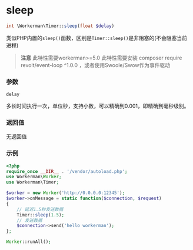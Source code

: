 # sleep
```php
int \Workerman\Timer::sleep(float $delay)
```
类似PHP内置的`sleep()`函数，区别是`Timer::sleep()`是非阻塞的(不会阻塞当前进程)

> **注意**
> 此特性需要workerman>=5.0
> 此特性需要安装 composer require revolt/event-loop ^1.0.0 ，或者使用Swoole/Swow作为事件驱动


### 参数
 ``` delay ```

多长时间执行一次，单位秒，支持小数，可以精确到0.001，即精确到毫秒级别。

### 返回值
无返回值

### 示例

```php
<?php
require_once __DIR__ . '/vendor/autoload.php';
use Workerman\Worker;
use Workerman\Timer;

$worker = new Worker('http://0.0.0.0:12345');
$worker->onMessage = static function($connection, $request)
{
    // 延迟1.5秒发送数据
    Timer::sleep(1.5);
    // 发送数据
    $connection->send('hello workerman');
};

Worker::runAll();
```


